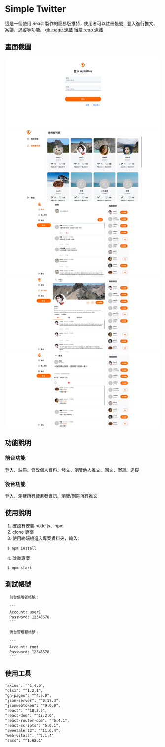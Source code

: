 # Simple Twitter

這是一個使用 React 製作的簡易版推特，使用者可以註冊帳號，登入進行推文、案讚、追蹤等功能。
[gh-page 連結](https://magic9701.github.io/Simple-Twitter/)
[後端 repo 連結](https://github.com/av124773/twitter-api-2020)

## 畫面截圖

![](./public/screenShot-001.jpg)
![](./public/screenShot-002.jpg)
![](./public/screenShot-003.jpg)
![](./public/screenShot-004.jpg)
![](./public/screenShot-005.jpg)

## 功能說明

### 前台功能

登入、註冊、修改個人資料、發文、瀏覽他人推文、回文、案讚、追蹤

### 後台功能

登入、瀏覽所有使用者資訊、瀏覽/刪除所有推文

## 使用說明

1. 確認有安裝 node.js、npm
2. clone 專案
3. 使用終端機進入專案資料夾，輸入:

```
 $ npm install
```

4. 啟動專案

```
 $ npm start
```

## 測試帳號

      前台使用者帳號：

      ```
      Account: user1
      Password: 12345678
      ```

      後台管理者帳號：

      ```
      Account: root
      Password: 12345678
      ```

## 使用工具

    "axios": "^1.4.0",
    "clsx": "^1.2.1",
    "gh-pages": "^4.0.0",
    "json-server": "^0.17.3",
    "jsonwebtoken": "^9.0.0",
    "react": "^18.2.0",
    "react-dom": "^18.2.0",
    "react-router-dom": "^6.4.1",
    "react-scripts": "5.0.1",
    "sweetalert2": "^11.6.4",
    "web-vitals": "^2.1.4"
    "sass": "^1.62.1"
